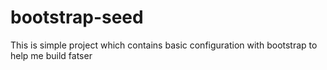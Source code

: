 bootstrap-seed
==============

This is simple project which contains basic configuration with bootstrap to help me build fatser
